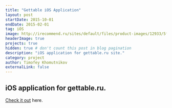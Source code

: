 ```yaml
---
title: "Gettable iOS Application"
layout: post
startDate: 2015-10-01
endDate: 2015-02-01
tag: iOS
image: http://irecommend.ru/sites/default/files/product-images/12933/5fm7NVPDOKyJYZSTKu8dMA.png
headerImage: true
projects: true
hidden: true # don't count this post in blog pagination
description: "iOS application for gettable.ru site."
category: project
author: Timofey Khomutnikov
externalLink: false
---
```

iOS application for gettable.ru.
---

[Check it out](https://itunes.apple.com/ru/app/gettable-lucsie-restorany/id806188192?l=en&mt=8) here.
